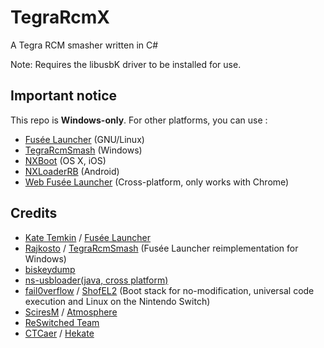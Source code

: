 # TegraRcmX
A Tegra RCM smasher written in C#

Note: Requires the libusbK driver to be installed for use.

## Important notice
This repo is **Windows-only**. 
For other platforms, you can use :
- [Fusée Launcher](https://github.com/Cease-and-DeSwitch/fusee-launcher) (GNU/Linux)
- [TegraRcmSmash](https://github.com/rajkosto/TegraRcmSmash) (Windows)
- [NXBoot](https://mologie.github.io/nxboot/) (OS X, iOS)
- [NXLoaderRB](https://github.com/huhao1987/NXloaderRB) (Android)
- [Web Fusée Launcher](https://fusee-gelee.firebaseapp.com/) (Cross-platform, only works with Chrome)

## Credits
- [Kate Temkin](https://github.com/ktemkin) / [Fusée Launcher](https://github.com/ReSwitched/fusee-launcher)
- [Rajkosto](https://github.com/rajkosto) / [TegraRcmSmash](https://github.com/rajkosto/TegraRcmSmash) (Fusée Launcher reimplementation for Windows)
- [biskeydump](https://github.com/rajkosto/biskeydump)
- [ns-usbloader(java, cross platform)](https://github.com/developersu/ns-usbloader)
- [fail0verflow](https://github.com/fail0verflow) / [ShofEL2](https://github.com/fail0verflow/shofel2) (Boot stack for no-modification, universal code execution and Linux on the Nintendo Switch)
- [SciresM](https://github.com/SciresM) / [Atmosphere](https://github.com/Atmosphere-NX/Atmosphere)
- [ReSwitched Team](https://github.com/reswitched)
- [CTCaer](https://github.com/CTCaer/hekate)  / [Hekate](https://github.com/CTCaer/hekate)
